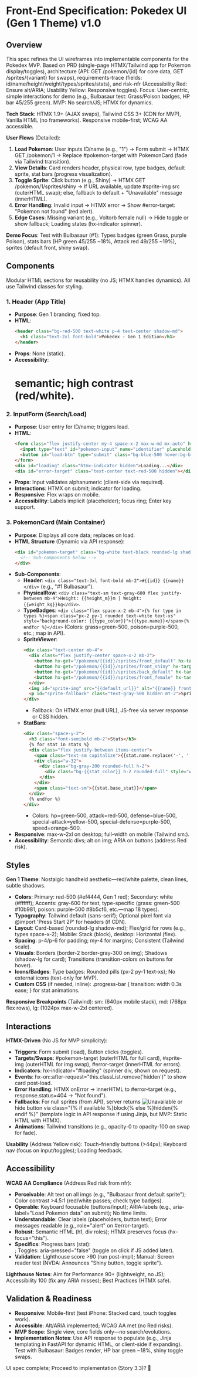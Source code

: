# Front-End Specification: Pokedex UI (Gen 1 Theme) v1.0

## Overview
This spec refines the UI wireframes into implementable components for the Pokedex MVP. Based on PRD (single-page HTMX/Tailwind app for Pokemon display/toggles), architecture (API: GET /pokemon/{id} for core data, GET /sprites/{variant} for swaps), requirements-trace (fields: id/name/height/weight/types/sprites/stats), and risk-nfr (Accessibility Red: Ensure alt/ARIA; Usability Yellow: Responsive toggles). Focus: User-centric, simple interactions for demo (e.g., Bulbasaur test: Grass/Poison badges, HP bar 45/255 green). MVP: No search/JS; HTMX for dynamics.

**Tech Stack**: HTMX 1.9+ (AJAX swaps), Tailwind CSS 3+ (CDN for MVP), Vanilla HTML (no frameworks). Responsive mobile-first; WCAG AA accessible.

**User Flows** (Detailed):
1. **Load Pokemon**: User inputs ID/name (e.g., "1") → Form submit → HTMX GET /pokemon/1 → Replace #pokemon-target with PokemonCard (fade via Tailwind transition).
2. **View Details**: Card renders header, physical row, type badges, default sprite, stat bars (progress visualization).
3. **Toggle Sprite**: Click button (e.g., Shiny) → HTMX GET /pokemon/1/sprites/shiny → If URL available, update #sprite-img src (outerHTML swap); else, fallback to default + "Unavailable" message (innerHTML).
4. **Error Handling**: Invalid input → HTMX error → Show #error-target: "Pokemon not found" (red alert).
5. **Edge Cases**: Missing variant (e.g., Voltorb female null) → Hide toggle or show fallback; Loading states (hx-indicator spinner).

**Demo Focus**: Test with Bulbasaur (#1): Types badges (green Grass, purple Poison), stats bars (HP green 45/255 ~18%, Attack red 49/255 ~19%), sprites (default front, shiny swap).

## Components
Modular HTML sections for reusability (no JS; HTMX handles dynamics). All use Tailwind classes for styling.

### 1. Header (App Title)
- **Purpose**: Gen 1 branding; fixed top.
- **HTML**:
  ```html
  <header class="bg-red-500 text-white p-4 text-center shadow-md">
    <h1 class="text-2xl font-bold">Pokedex - Gen 1 Edition</h1>
  </header>
  ```
- **Props**: None (static).
- **Accessibility**: <h1> semantic; high contrast (red/white).

### 2. InputForm (Search/Load)
- **Purpose**: User entry for ID/name; triggers load.
- **HTML**:
  ```html
  <form class="flex justify-center my-4 space-x-2 max-w-md mx-auto" hx-get="/pokemon/{input}" hx-target="#pokemon-target" hx-trigger="submit from:#load-btn" hx-indicator="#loading">
    <input type="text" id="pokemon-input" name="identifier" placeholder="Enter ID or name (e.g., 1 or bulbasaur)" class="flex-1 p-2 border border-gray-300 rounded-md focus:outline-none focus:ring-2 focus:ring-blue-500" required>
    <button id="load-btn" type="submit" class="bg-blue-500 hover:bg-blue-700 text-white font-bold py-2 px-4 rounded-md transition-colors">Load</button>
  </form>
  <div id="loading" class="htmx-indicator hidden">Loading...</div>
  <div id="error-target" class="text-center text-red-500 hidden"></div>
  ```
- **Props**: Input validates alphanumeric (client-side via required).
- **Interactions**: HTMX on submit; indicator for loading.
- **Responsive**: Flex wraps on mobile.
- **Accessibility**: Labels implicit (placeholder); focus ring; Enter key support.

### 3. PokemonCard (Main Container)
- **Purpose**: Displays all core data; replaces on load.
- **HTML Structure** (Dynamic via API response):
  ```html
  <div id="pokemon-target" class="bg-white text-black rounded-lg shadow-md p-6 max-w-2xl mx-auto hidden">
    <!-- Sub-components below -->
  </div>
  ```
- **Sub-Components**:
  - **Header**: `<div class="text-3xl font-bold mb-2">#{{id}} {{name}}</div>` (e.g., "#1 Bulbasaur").
  - **PhysicalRow**: `<div class="text-sm text-gray-600 flex justify-between mb-4">Height: {{height_m}}m | Weight: {{weight_kg}}kg</div>`.
  - **TypeBadges**: `<div class="flex space-x-2 mb-4">{% for type in types %}<span class="px-2 py-1 rounded text-white text-xs" style="background-color: {{type_color}}">{{type.name}}</span>{% endfor %}</div>` (Colors: grass=green-500, poison=purple-500, etc.; map in API).
  - **SpriteViewer**: 
    ```html
    <div class="text-center mb-4">
      <div class="flex justify-center space-x-2 mb-2">
        <button hx-get="/pokemon/{{id}}/sprites/front_default" hx-target="#sprite-img" hx-swap="outerHTML" class="px-2 py-1 bg-gray-200 rounded text-sm" aria-label="Default sprite">Default</button>
        <button hx-get="/pokemon/{{id}}/sprites/front_shiny" hx-target="#sprite-img" hx-swap="outerHTML" class="{% if shiny_available %}block{% else %}hidden{% endif %} px-2 py-1 bg-gray-200 rounded text-sm" aria-label="Shiny sprite">Shiny</button>
        <button hx-get="/pokemon/{{id}}/sprites/back_default" hx-target="#sprite-img" hx-swap="outerHTML" class="{% if back_available %}block{% else %}hidden{% endif %} px-2 py-1 bg-gray-200 rounded text-sm" aria-label="Back sprite">Back</button>
        <button hx-get="/pokemon/{{id}}/sprites/front_female" hx-target="#sprite-img" hx-swap="outerHTML" class="{% if female_available %}block{% else %}hidden{% endif %} px-2 py-1 bg-gray-200 rounded text-sm" aria-label="Female sprite">Female</button>
      </div>
      <img id="sprite-img" src="{{default_url}}" alt="{{name}} front default sprite" class="w-48 h-48 mx-auto rounded shadow-lg border-2 border-gray-300" role="img">
      <p id="sprite-fallback" class="text-gray-500 hidden mt-2">Sprite unavailable - showing default.</p>
    </div>
    ```
    - Fallback: On HTMX error (null URL), JS-free via server response or CSS hidden.
  - **StatBars**: 
    ```html
    <div class="space-y-2">
      <h3 class="font-semibold mb-2">Stats</h3>
      {% for stat in stats %}
      <div class="flex justify-between items-center">
        <span class="text-sm capitalize">{{stat.name.replace('-', ' ')}}:</span>
        <div class="w-32">
          <div class="bg-gray-200 rounded-full h-2">
            <div class="bg-{{stat_color}} h-2 rounded-full" style="width: {{ (stat.base_stat / 255) * 100 }}%"></div>
          </div>
        </div>
        <span class="text-sm">{{stat.base_stat}}</span>
      </div>
      {% endfor %}
    </div>
    ```
    - Colors: hp=green-500, attack=red-500, defense=blue-500, special-attack=yellow-500, special-defense=purple-500, speed=orange-500.
- **Responsive**: max-w-2xl on desktop; full-width on mobile (Tailwind sm:).
- **Accessibility**: Semantic divs; alt on img; ARIA on buttons (address Red risk).

## Styles
**Gen 1 Theme**: Nostalgic handheld aesthetic—red/white palette, clean lines, subtle shadows.
- **Colors**: Primary: red-500 (#ef4444, Gen 1 red); Secondary: white (#ffffff); Accents: gray-600 for text, type-specific (grass: green-500 #10b981, poison: purple-500 #8b5cf6, etc.—map 18 types).
- **Typography**: Tailwind default (sans-serif); Optional pixel font via @import 'Press Start 2P' for headers (if CDN).
- **Layout**: Card-based (rounded-lg shadow-md); Flex/grid for rows (e.g., types space-x-2); Mobile: Stack (block), desktop: Horizontal (flex).
- **Spacing**: p-4/p-6 for padding; my-4 for margins; Consistent (Tailwind scale).
- **Visuals**: Borders (border-2 border-gray-300 on img); Shadows (shadow-lg for card); Transitions (transition-colors on buttons for hover).
- **Icons/Badges**: Type badges: Rounded pills (px-2 py-1 text-xs); No external icons (text-only for MVP).
- **Custom CSS** (if needed, inline): .progress-bar { transition: width 0.3s ease; } for stat animations.

**Responsive Breakpoints** (Tailwind): sm: (640px mobile stack), md: (768px flex rows), lg: (1024px max-w-2xl centered).

## Interactions
**HTMX-Driven** (No JS for MVP simplicity):
- **Triggers**: Form submit (load), Button clicks (toggles).
- **Targets/Swaps**: #pokemon-target (outerHTML for full card), #sprite-img (outerHTML for img swap), #error-target (innerHTML for errors).
- **Indicators**: hx-indicator="#loading" (spinner div, shown on request).
- **Events**: hx-on::after-request="this.classList.remove('hidden')" to show card post-load.
- **Error Handling**: HTMX onError → innerHTML to #error-target (e.g., response.status=404 → "Not found").
- **Fallbacks**: For null sprites (from API), server returns <img src="default" alt="Unavailable"> or hide button via class="{% if available %}block{% else %}hidden{% endif %}" (template logic in API response if using Jinja, but MVP: Static HTML with HTMX).
- **Animations**: Tailwind transitions (e.g., opacity-0 to opacity-100 on swap for fade).

**Usability** (Address Yellow risk): Touch-friendly buttons (>44px); Keyboard nav (focus on input/toggles); Loading feedback.

## Accessibility
**WCAG AA Compliance** (Address Red risk from nfr):
- **Perceivable**: Alt text on all imgs (e.g., "Bulbasaur front default sprite"); Color contrast >4.5:1 (red/white passes; check type badges).
- **Operable**: Keyboard focusable (buttons/input); ARIA-labels (e.g., aria-label="Load Pokemon data" on submit); No time limits.
- **Understandable**: Clear labels (placeholders, button text); Error messages readable (e.g., role="alert" on #error-target).
- **Robust**: Semantic HTML (h1, div roles); HTMX preserves focus (hx-focus="this").
- **Specifics**: Progress bars (stat): <div role="progressbar" aria-valuenow="{{base_stat}}" aria-valuemin="0" aria-valuemax="255">; Toggles: aria-pressed="false" (toggle on click if JS added later).
- **Validation**: Lighthouse score >90 (run post-impl); Manual: Screen reader test (NVDA: Announces "Shiny button, toggle sprite").

**Lighthouse Notes**: Aim for Performance 90+ (lightweight, no JS); Accessibility 100 (fix any ARIA misses); Best Practices (HTMX safe).

## Validation & Readiness
- **Responsive**: Mobile-first (test iPhone: Stacked card, touch toggles work).
- **Accessible**: Alt/ARIA implemented; WCAG AA met (no Red risks).
- **MVP Scope**: Single view, core fields only—no search/evolutions.
- **Implementation Notes**: Use API response to populate (e.g., Jinja templating in FastAPI for dynamic HTML, or client-side if expanding). Test with Bulbasaur: Badges render, HP bar green ~18%, shiny toggle swaps.

UI spec complete; Proceed to implementation (Story 3.3)? 🎨